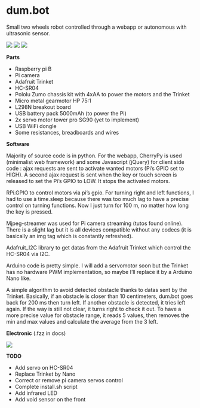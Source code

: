 # dum.bot

Small two wheels robot controlled through a webapp or autonomous with ultrasonic sensor. 

<img src="http://letsmakerobots.com/files/userpics/u23549/2015-03-12_17_46_29.jpg" />

<img src="http://i.imgur.com/LmgWtXQ.gif" />
<img src="http://i.imgur.com/i0YkQDE.gif" />


<b>Parts</b>

<ul>
<li>Raspberry pi B</li>
<li>Pi camera</li>
<li>Adafruit Trinket</li>
<li>HC-SR04</li>
<li>Pololu Zumo chassis kit with 4xAA to power the motors and the Trinket</li>
<li>Micro metal gearmotor HP 75:1</li>
<li>L298N breakout board</li>
<li>USB battery pack 5000mAh (to power the Pi)</li>
<li>2x servo motor tower pro SG90 (yet to implement)</li>
<li>USB WiFi dongle</li>
<li>Some resistances, breadboards and wires</li>
</ul>

<b>Software</b>

Majority of source code is in python. For the webapp, CherryPy is used (minimalist web framework) and some Javascript (jQuery) for client side code : ajax requests are sent to activate wanted motors (Pi’s GPIO set to HIGH). A second ajax request is sent when the key or touch screen is released to set the Pi’s GPIO to LOW. It stops the activated motors.

RPi.GPIO to control motors via pi’s gpio. For turning right and left functions, I had to use à time.sleep because there was too much lag to have a precise control on turning functions. Now I just turn for 100 m, no matter how long the key is pressed.

Mjpeg-streamer was used for Pi camera streaming (tutos found online). There is a slight lag but it is all devices compatible without any codecs (it is basically an img tag which is constantly refreshed).

Adafruit_I2C library to get datas from the Adafruit Trinket which control the HC-SR04 via I2C.

Arduino code is pretty simple. I will add a servomotor soon but the Trinket has no hardware PWM implementation, so maybe I’ll replace it by a Arduino Nano like.

A simple algorithm to avoid detected obstacle thanks to datas sent by the Trinket. Basically, if an obstacle is closer than 10 centimeters, dum.bot goes back for 200 ms then turn left. If another obstacle is detected, it tries left again. If the way is still not clear, it turns right to check it out. To have a more precise value for obstacle range, it reads 5 values, then removes the min and max values and calculate the average from the 3 left.

<b>Electronic</b> (.fzz in docs)

<img src="https://raw.githubusercontent.com/maxsoulard/dum.bot/master/docs/dum.bot.png" />

<b>TODO</b>

<ul>
<li>Add servo on HC-SR04</li>
<li>Replace Trinket by Nano</li>
<li>Correct or remove pi camera servos control</li>
<li>Complete install.sh script</li>
<li>Add infrared LED</li>
<li>Add void sensor on the front</li>
</ul>
